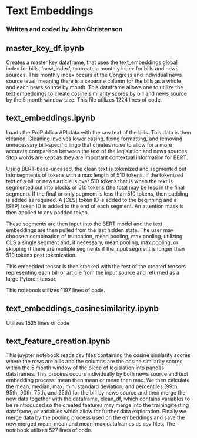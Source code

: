# Text Embeddings

### Written and coded by John Christenson

## master_key_df.ipynb
Creates a master key dataframe, that uses the text_embeddings global index for bills, 'new_index', to create a monthly index for bills and news sources.  This monthly index occurs at the Congress and individual news source level, meaning there is a separate column for the bills as a whole and each news source by month.  This dataframe allows one to utilize the text embeddings to create cosine similarity scores by bill and news source by the 5 month window size.  This file utilizes 1224 lines of code.


## text_embeddings.ipynb
Loads the ProPublica API data with the raw text of the bills.  This data is then cleaned.  Cleaning involves lower casing, fixing formatting, and removing unnecessary bill-specific lingo that creates noise to allow for a more accurate comparison between the text of the legislation and news sources.  Stop words are kept as they are important contextual information for BERT.  

Using BERT-base-uncased, the clean text is tokenized and segmented out into segments of tokens with a max length of 510 tokens.  If the tokenized text of a bill or news article is over 510 tokens that is when the text is segmented out into blocks of 510 tokens (the total may be less in the final segment).  If the final or only segment is less than 510 tokens, then padding is added as required. A [CLS] token ID is added to the beginning and a [SEP] token ID is added to the end of each segment.  An attention mask is then applied to any padded token.  

These segments are then input into the BERT model and the text embeddings are then pulled from the last hidden state.  The user may choose a combination of truncation, mean pooling, max pooling, utilizing CLS a single segment and, if necessary, mean pooling, max pooling, or skipping if there are multiple segments if the input segment is longer than 510 tokens post tokenization.  

This embedded tensor is then stacked with the rest of the created tensors representing each bill or article from the input source and returned as a large Pytorch tensor.

This notebook utilizes 1197 lines of code.  
  
  
## text_embeddings_cosinesimilarity.ipynb
Utilizes 1525 lines of code



  
## text_feature_creation.ipynb
This juypter notebook reads csv files containing the cosine similarity scores where the rows are bills and the columns are the cosine similarity scores within the 5 month window of the piece of legislation into pandas dataframes.  This process occurs individually by both news source and text embedding process: mean then mean or mean then max.  We then calculate the mean, median, max, min, standard deviation, and percentiles (99th, 95th, 90th, 75th, and 25th) for the bill by news source and then merge the new data together with the dataframe, clean_df, which contains variables to be reintroduced so the created features may merge into the training/testing dataframe, or variables which allow for further data exploration.  Finally we merge data by the pooling process used on the embeddings and save the new merged mean-mean and mean-max dataframes as csv files.  The notebook utilizes 527 lines of code.
